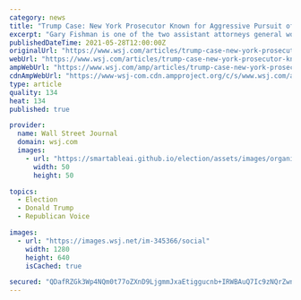 ```yaml
---
category: news
title: "Trump Case: New York Prosecutor Known for Aggressive Pursuit of Evidence"
excerpt: "Gary Fishman is one of the two assistant attorneys general working with the Manhattan district attorney’s office on the Trump investigation as part of an unusual collaboration with the New York attorney general’s office."
publishedDateTime: 2021-05-28T12:00:00Z
originalUrl: "https://www.wsj.com/articles/trump-case-new-york-prosecutor-known-for-aggressive-pursuit-of-evidence-11622206821"
webUrl: "https://www.wsj.com/articles/trump-case-new-york-prosecutor-known-for-aggressive-pursuit-of-evidence-11622206821"
ampWebUrl: "https://www.wsj.com/amp/articles/trump-case-new-york-prosecutor-known-for-aggressive-pursuit-of-evidence-11622206821"
cdnAmpWebUrl: "https://www-wsj-com.cdn.ampproject.org/c/s/www.wsj.com/amp/articles/trump-case-new-york-prosecutor-known-for-aggressive-pursuit-of-evidence-11622206821"
type: article
quality: 134
heat: 134
published: true

provider:
  name: Wall Street Journal
  domain: wsj.com
  images:
    - url: "https://smartableai.github.io/election/assets/images/organizations/wsj.com-50x50.jpg"
      width: 50
      height: 50

topics:
  - Election
  - Donald Trump
  - Republican Voice

images:
  - url: "https://images.wsj.net/im-345366/social"
    width: 1280
    height: 640
    isCached: true

secured: "QDafRZGk3Wp4NQm0t77oZXnD9LjgmmJxaEtiggucnb+IRWBAuQ7Ic9zNQrZwn9tTEHRWc82oKWQu1Y7DQq6bmUkWVbzC8XGO+7XKxj6tffE1NPaQ+YJvItf4mzOrs1AS6+BtWcLnV6InUwvkP5yWC4ZtlwgGqsVoE0U6HrC5aPW43dgbA2ThffGwaPMJxpLgb/gyBtfpehJt/EHaRIC4jX/UKBuvgcJPPFYcDE1mODjapLbCOLuYMhGOIHm/3KcB44KKLHBi30BBryVRLcsb9ldCO1YCrwmnV76X5Zy50Ftj3Ivt6xec73mtLb9iieHKwiHYpsUe23Pn+IY1IJUHc/EGsErr4moqsGEF/gPYDfE=;WFwddoaNCG7BkMAMwweDEw=="
---
```


